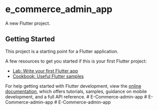 # e_commerce_admin_app

A new Flutter project.

## Getting Started

This project is a starting point for a Flutter application.

A few resources to get you started if this is your first Flutter project:

- [Lab: Write your first Flutter app](https://docs.flutter.dev/get-started/codelab)
- [Cookbook: Useful Flutter samples](https://docs.flutter.dev/cookbook)

For help getting started with Flutter development, view the
[online documentation](https://docs.flutter.dev/), which offers tutorials,
samples, guidance on mobile development, and a full API reference.
#   E - C o m m e r c e - a d m i n - a p p  
 #   E - C o m m e r c e - a d m i n - a p p  
 #   E - C o m m e r c e - a d m i n - a p p  
 